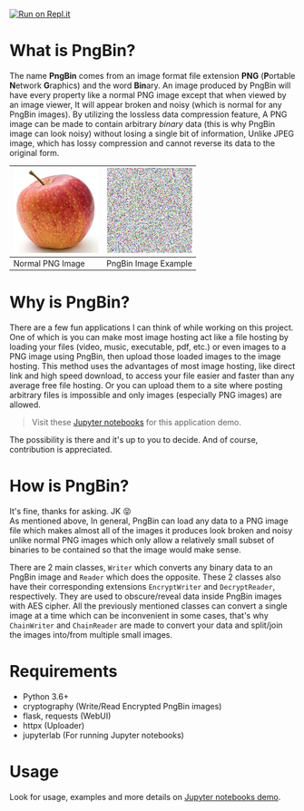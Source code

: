 [![Run on Repl.it](https://repl.it/badge/github/TheYoke/PngBin)](https://repl.it/github/TheYoke/PngBin)

# What is PngBin?
The name **PngBin** comes from an image format file extension **PNG** (**P**ortable **N**etwork **G**raphics) and the word **Bin**ary. An image produced by PngBin will have every property like a normal PNG image except that when viewed by an image viewer, It will appear broken and noisy (which is normal for any PngBin images). By utilizing the lossless data compression feature, A PNG image can be made to contain arbitrary *binary* data (this is why PngBin image can look noisy) without losing a single bit of information, Unlike JPEG image, which has lossy compression and cannot reverse its data to the original form.

|![apple](pics/apple.png)|![noisy](pics/noisy.png)|
|-|-|
| Normal PNG Image | PngBin Image Example |

# Why is PngBin?
There are a few fun applications I can think of while working on this project. One of which is you can make most image hosting act like a file hosting by loading your files (video, music, executable, pdf, etc.) or even images to a PNG image using PngBin, then upload those loaded images to the image hosting. This method uses the advantages of most image hosting, like direct link and high speed download, to access your file easier and faster than any average free file hosting. Or you can upload them to a site where posting arbitrary files is impossible and only images (especially PNG images) are allowed.
> Visit these [Jupyter notebooks](notebooks) for this application demo.

The possibility is there and it's up to you to decide. And of course, contribution is appreciated.

# How is PngBin?
It's fine, thanks for asking. JK 😝  
As mentioned above, In general, PngBin can load any data to a PNG image file which makes almost all of the images it produces look broken and noisy unlike normal PNG images which only allow a relatively small subset of binaries to be contained so that the image would make sense.

There are 2 main classes, `Writer` which converts any binary data to an PngBin image and `Reader` which does the opposite. These 2 classes also have their corresponding extensions `EncryptWriter` and `DecryptReader`, respectively. They are used to obscure/reveal data inside PngBin images with AES cipher. All the previously mentioned classes can convert a single image at a time which can be inconvenient in some cases, that's why `ChainWriter` and `ChainReader` are made to convert your data and split/join the images into/from multiple small images.

# Requirements
- Python 3.6+
- cryptography (Write/Read Encrypted PngBin images)
- flask, requests (WebUI)
- httpx (Uploader)
- jupyterlab (For running Jupyter notebooks)

# Usage
Look for usage, examples and more details on [Jupyter notebooks demo](notebooks).
